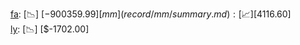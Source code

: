 [fa](record/fa/summary.md): [📉] [$-900359.99]  
[mm](record/mm/summary.md): [📈] [$4116.60]  
[ly](record/ly/summary.md): [📉] [$-1702.00]  
